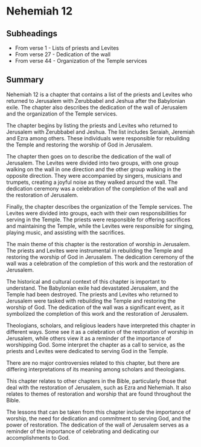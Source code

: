 # Nehemiah 12

## Subheadings

* From verse 1 - Lists of priests and Levites
* From verse 27 - Dedication of the wall
* From verse 44 - Organization of the Temple services

## Summary

Nehemiah 12 is a chapter that contains a list of the priests and Levites who returned to Jerusalem with Zerubbabel and Jeshua after the Babylonian exile. The chapter also describes the dedication of the wall of Jerusalem and the organization of the Temple services.

The chapter begins by listing the priests and Levites who returned to Jerusalem with Zerubbabel and Jeshua. The list includes Seraiah, Jeremiah and Ezra among others. These individuals were responsible for rebuilding the Temple and restoring the worship of God in Jerusalem.

The chapter then goes on to describe the dedication of the wall of Jerusalem. The Levites were divided into two groups, with one group walking on the wall in one direction and the other group walking in the opposite direction. They were accompanied by singers, musicians and trumpets, creating a joyful noise as they walked around the wall. The dedication ceremony was a celebration of the completion of the wall and the restoration of Jerusalem.

Finally, the chapter describes the organization of the Temple services. The Levites were divided into groups, each with their own responsibilities for serving in the Temple. The priests were responsible for offering sacrifices and maintaining the Temple, while the Levites were responsible for singing, playing music, and assisting with the sacrifices.

The main theme of this chapter is the restoration of worship in Jerusalem. The priests and Levites were instrumental in rebuilding the Temple and restoring the worship of God in Jerusalem. The dedication ceremony of the wall was a celebration of the completion of this work and the restoration of Jerusalem.

The historical and cultural context of this chapter is important to understand. The Babylonian exile had devastated Jerusalem, and the Temple had been destroyed. The priests and Levites who returned to Jerusalem were tasked with rebuilding the Temple and restoring the worship of God. The dedication of the wall was a significant event, as it symbolized the completion of this work and the restoration of Jerusalem.

Theologians, scholars, and religious leaders have interpreted this chapter in different ways. Some see it as a celebration of the restoration of worship in Jerusalem, while others view it as a reminder of the importance of worshipping God. Some interpret the chapter as a call to service, as the priests and Levites were dedicated to serving God in the Temple.

There are no major controversies related to this chapter, but there are differing interpretations of its meaning among scholars and theologians.

This chapter relates to other chapters in the Bible, particularly those that deal with the restoration of Jerusalem, such as Ezra and Nehemiah. It also relates to themes of restoration and worship that are found throughout the Bible.

The lessons that can be taken from this chapter include the importance of worship, the need for dedication and commitment to serving God, and the power of restoration. The dedication of the wall of Jerusalem serves as a reminder of the importance of celebrating and dedicating our accomplishments to God.